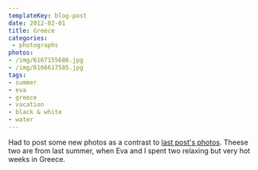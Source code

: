 ```yaml
---
templateKey: blog-post
date: 2012-02-01
title: Greece
categories:
 - photographs
photos:
- /img/6167155686.jpg
- /img/6166617585.jpg
tags:
- summer
- eva
- greece
- vacation
- black & white
- water
---
```

Had to post some new photos as a contrast to [last post's photos](/2012/01/24/winter). Theese two are from last summer, when Eva and I spent two relaxing but very hot weeks in Greece.
